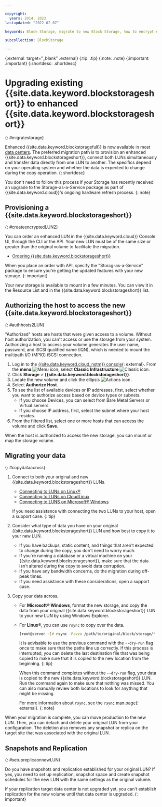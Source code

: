 ```yaml
---

copyright:
  years: 2014, 2022
lastupdated: "2022-02-07"

keywords: Block Storage, migrate to new Block Storage, how to encrypt existing Block Storage,

subcollection: BlockStorage

---
```

{:external: target="_blank" .external}
{:tip: .tip}
{:note: .note}
{:important: .important}
{:shortdesc: .shortdesc}

# Upgrading existing {{site.data.keyword.blockstorageshort}} to enhanced {{site.data.keyword.blockstorageshort}}
{: #migratestorage}

Enhanced {{site.data.keyword.blockstoragefull}} is now available in most [data centers](/docs/BlockStorage?topic=BlockStorage-selectDC). The preferred migration path is to provision an enhanced {{site.data.keyword.blockstorageshort}}, connect both LUNs simultaneously and transfer data directly from one LUN to another. The specifics depend on your operating system and whether the data is expected to change during the copy operation.
{: shortdesc}

You don't need to follow this process if your Storage has recently received an upgrade to the Storage-as-a-Service package as part of {{site.data.keyword.cloud}}'s ongoing hardware refresh process.
{: note}

## Provisioning a {{site.data.keyword.blockstorageshort}}
{: #createencryptedLUN2}

You can order an enhanced LUN in the {{site.data.keyword.cloud}} Console UI, through the CLI or the API. Your new LUN must be of the same size or greater than the original volume to facilitate the migration.

- [Ordering {{site.data.keyword.blockstorageshort}}](/docs/BlockStorage?topic=BlockStorage-orderingBlockStorage&interface=ui#orderingthroughConsole)

When you place an order with API, specify the "Storag-as-a-Service" package to ensure you're getting the updated features with your new storage.
{: important}

Your new storage is available to mount in a few minutes. You can view it in the Resource List and in the {{site.data.keyword.blockstorageshort}} list.

## Authorizing the host to access the new {{site.data.keyword.blockstorageshort}}
{: #authhosts2LUN}

"Authorized" hosts are hosts that were given access to a volume. Without host authorization, you can't access or use the storage from your system. Authorizing a host to access your volume generates the user name, password, and iSCSI qualified name (IQN), which is needed to mount the multipath I/O (MPIO) iSCSI connection.

1. Log in to the [{{site.data.keyword.cloud_notm}} console](/login){: external}. From the **menu** ![Menu icon](../icons/icon_hamburger.svg "Menu"), select **Classic Infrastructure** ![Classic icon](../icons/classic.svg "Classic").
2. Click **Storage** > **{{site.data.keyword.blockstorageshort}}**.
3. Locate the new volume and click the ellipsis ![Actions icon](../icons/action-menu-icon.svg "Actions").
4. Select **Authorize Host**.
5. To see the list of available devices or IP addresses, first, select whether you want to authorize access based on device types or subnets.
    - If you choose Devices, you can select from Bare Metal Servers or Virtual servers.
    - If you choose IP address, first, select the subnet where your host resides.
6. From the filtered list, select one or more hosts that can access the volume and click **Save**.

When the host is authorized to access the new storage, you can mount or map the storage volume.

## Migrating your data
{: #copydataacross}

1. Connect to both your original and new {{site.data.keyword.blockstorageshort}} LUNs.
   - [Connecting to LUNs on Linux&reg;](/docs/BlockStorage?topic=BlockStorage-mountingLinux)
   - [Connecting to LUNs on CloudLinux](/docs/BlockStorage?topic=BlockStorage-mountingCloudLinux)
   - [Connecting to LUNS on Microsoft&reg; Windows](/docs/BlockStorage?topic=BlockStorage-mountingWindows)

   If you need assistance with connecting the two LUNs to your host, open a support case.
   {: tip}

2. Consider what type of data you have on your original {{site.data.keyword.blockstorageshort}} LUN and how best to copy it to your new LUN.
   - If you have backups, static content, and things that aren't expected to change during the copy, you don't need to worry much.
   - If you're running a database or a virtual machine on your {{site.data.keyword.blockstorageshort}}, make sure that the data isn't altered during the copy to avoid data corruption.
   - If you have any bandwidth concerns, do the migration during off-peak times.
   - If you need assistance with these considerations, open a support case.

3. Copy your data across.
   - For **Microsoft&reg; Windows**, format the new storage, and copy the data from your original {{site.data.keyword.blockstorageshort}} LUN to your new LUN by using Windows Explorer.
   - For **Linux&reg;**, you can use `rsync` to copy over the data.
      ```zsh
      [root@server ~]# rsync -Pavzu /path/to/original/block/storage/* /path/to/new/block/storage
      ```

      It is advisable to use the previous command with the `--dry-run` flag once to make sure that the paths line up correctly. If this process is interrupted, you can delete the last destination file that was being copied to make sure that it is copied to the new location from the beginning.
      {: tip}

      When this command completes without the `--dry-run` flag, your data is copied to the new {{site.data.keyword.blockstorageshort}} LUN. Run the command again to make sure that nothing was missed. You can also manually review both locations to look for anything that might be missing.

      For more information about `rsync`, see the [`rsync` man page](https://download.samba.org/pub/rsync/rsync.html){: external}.
      {: note}

When your migration is complete, you can move production to the new LUN. Then, you can detach and delete your original LUN from your configuration. The deletion also removes any snapshot or replica on the target site that was associated with the original LUN.

## Snapshots and Replication
{: #setupreplicaonnewLUN}

Do you have snapshots and replication established for your original LUN? If yes, you need to set up replication, snapshot space and create snapshot schedules for the new LUN with the same settings as the original volume.

If your replication target data center is not upgraded yet, you can't establish replication for the new volume until that data center is upgraded.
{: important}
